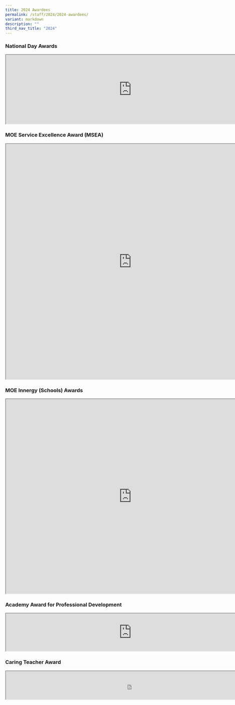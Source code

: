 ```yaml
---
title: 2024 Awardees
permalink: /staff/2024/2024-awardees/
variant: markdown
description: ""
third_nav_title: "2024"
---
```

<h3>National Day Awards</h3>

<iframe src="https://docs.google.com/document/d/e/2PACX-1vRii4TriIQD_17L3jkivWAuTUcWdx_KgyKmVzpFm_zbDWgMw6buTGuZRwIPnjMAS3fO_gO2FpW1K5wh/pub?embedded=true" width="800px" height="220px" scrolling="no"></iframe>

<h3>MOE Service Excellence Award (MSEA)</h3>

<iframe src="https://docs.google.com/document/d/e/2PACX-1vQ8xFOd0zoRlECpPOVLvNRcijm0UTxo5oary12pSk5hJ701VwC744r_6kCJaElc31V7geWWbTsnVOgg/pub?embedded=true" width="800px" height="750px" scrolling="no"></iframe>

<h3>MOE Innergy (Schools) Awards</h3>

<iframe src="https://docs.google.com/document/d/e/2PACX-1vSYSz44o0y8UeznjHO7cc8qCtWixbjlCHjqGhzephOwhVUlvinrrpgdzl9XB6fhO2H1O7nMYB8R7Acq/pub?embedded=true" width="800px" height="620px" scrolling="no"></iframe>

<h3>Academy Award for Professional Development</h3>

<iframe src="https://docs.google.com/document/d/e/2PACX-1vRg_EBxvtNOr4sJlCSD-3Y6Jchwk-ylGprSuRwPrEhtPnVxe0N-k5kKCJernPv6ZV69i5uTiFd7R_Ef/pub?embedded=true" width="800px" height="120px" scrolling="no"></iframe>

<h3>Caring Teacher Award</h3>

<iframe src="https://docs.google.com/document/d/e/2PACX-1vR-IxqOD16WFvX0co2jX0ObYh3TTzA8Of_iaP6ghhcmbvzTsGObQ2VvBkjhEoCMrPq-WJkj0MNCz51-/pub?embedded=true" width="800px" height="90px" scrolling="no"></iframe>
